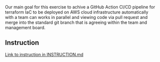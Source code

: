 Our main goal for this exercise to achive a GitHub Action CI/CD pipeline for terraform IaC to be deployed on AWS cloud infrastructure automatically with a team can works in parallel and viewing code via pull request and merge into the standard git branch that is agreeing within the team and management board.

## Instruction
[Link to instruction in INSTRUCTION.md](INSTRUCTION.md)